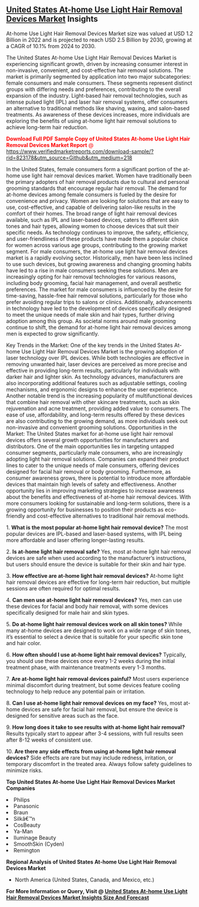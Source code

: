 <h2><a href="https://www.verifiedmarketreports.com/download-sample/?rid=823178&amp;utm_source=Github&amp;utm_medium=218" target="_blank">United States At-home Use Light Hair Removal Devices Market</a> Insights</h2><p>At-home Use Light Hair Removal Devices Market size was valued at USD 1.2 Billion in 2022 and is projected to reach USD 2.5 Billion by 2030, growing at a CAGR of 10.1% from 2024 to 2030.</p><p><p>The United States At-home Use Light Hair Removal Devices Market is experiencing significant growth, driven by increasing consumer interest in non-invasive, convenient, and cost-effective hair removal solutions. The market is primarily segmented by application into two major subcategories: female consumers and male consumers. These segments represent distinct groups with differing needs and preferences, contributing to the overall expansion of the industry. Light-based hair removal technologies, such as intense pulsed light (IPL) and laser hair removal systems, offer consumers an alternative to traditional methods like shaving, waxing, and salon-based treatments. As awareness of these devices increases, more individuals are exploring the benefits of using at-home light hair removal solutions to achieve long-term hair reduction. <p><span class=""><span style="color: #ff0000;"><strong>Download Full PDF Sample Copy of United States At-home Use Light Hair Removal Devices Market Report</strong> @ </span><a href="https://www.verifiedmarketreports.com/download-sample/?rid=823178&amp;utm_source=Github&amp;utm_medium=218" target="_blank">https://www.verifiedmarketreports.com/download-sample/?rid=823178&amp;utm_source=Github&amp;utm_medium=218</a></span></p></p> <p>In the United States, female consumers form a significant portion of the at-home use light hair removal devices market. Women have traditionally been the primary adopters of hair removal products due to cultural and personal grooming standards that encourage regular hair removal. The demand for at-home devices among female consumers is fueled by the desire for convenience and privacy. Women are looking for solutions that are easy to use, cost-effective, and capable of delivering salon-like results in the comfort of their homes. The broad range of light hair removal devices available, such as IPL and laser-based devices, caters to different skin tones and hair types, allowing women to choose devices that suit their specific needs. As technology continues to improve, the safety, efficiency, and user-friendliness of these products have made them a popular choice for women across various age groups, contributing to the growing market segment. For male consumers, the at-home use light hair removal devices market is a rapidly evolving sector. Historically, men have been less inclined to use such devices, but growing awareness and changing grooming habits have led to a rise in male consumers seeking these solutions. Men are increasingly opting for hair removal technologies for various reasons, including body grooming, facial hair management, and overall aesthetic preferences. The market for male consumers is influenced by the desire for time-saving, hassle-free hair removal solutions, particularly for those who prefer avoiding regular trips to salons or clinics. Additionally, advancements in technology have led to the development of devices specifically designed to meet the unique needs of male skin and hair types, further driving adoption among this group. As societal norms around male grooming continue to shift, the demand for at-home light hair removal devices among men is expected to grow significantly. <p>Key Trends in the Market: One of the key trends in the United States At-home Use Light Hair Removal Devices Market is the growing adoption of laser technology over IPL devices. While both technologies are effective in removing unwanted hair, laser devices are perceived as more precise and effective in providing long-term results, particularly for individuals with darker hair and lighter skin. As technology advances, manufacturers are also incorporating additional features such as adjustable settings, cooling mechanisms, and ergonomic designs to enhance the user experience. Another notable trend is the increasing popularity of multifunctional devices that combine hair removal with other skincare treatments, such as skin rejuvenation and acne treatment, providing added value to consumers. The ease of use, affordability, and long-term results offered by these devices are also contributing to the growing demand, as more individuals seek out non-invasive and convenient grooming solutions. Opportunities in the Market: The United States market for at-home use light hair removal devices offers several growth opportunities for manufacturers and distributors. One of the main opportunities lies in targeting untapped consumer segments, particularly male consumers, who are increasingly adopting light hair removal solutions. Companies can expand their product lines to cater to the unique needs of male consumers, offering devices designed for facial hair removal or body grooming. Furthermore, as consumer awareness grows, there is potential to introduce more affordable devices that maintain high levels of safety and effectiveness. Another opportunity lies in improving marketing strategies to increase awareness about the benefits and effectiveness of at-home hair removal devices. With more consumers looking for sustainable and long-term solutions, there is a growing opportunity for businesses to position their products as eco-friendly and cost-effective alternatives to traditional hair removal methods. <p>1. <b>What is the most popular at-home light hair removal device?</b> The most popular devices are IPL-based and laser-based systems, with IPL being more affordable and laser offering longer-lasting results. </p> <p>2. <b>Is at-home light hair removal safe?</b> Yes, most at-home light hair removal devices are safe when used according to the manufacturer’s instructions, but users should ensure the device is suitable for their skin and hair type. </p> <p>3. <b>How effective are at-home light hair removal devices?</b> At-home light hair removal devices are effective for long-term hair reduction, but multiple sessions are often required for optimal results. </p> <p>4. <b>Can men use at-home light hair removal devices?</b> Yes, men can use these devices for facial and body hair removal, with some devices specifically designed for male hair and skin types. </p> <p>5. <b>Do at-home light hair removal devices work on all skin tones?</b> While many at-home devices are designed to work on a wide range of skin tones, it’s essential to select a device that is suitable for your specific skin tone and hair color. </p> <p>6. <b>How often should I use at-home light hair removal devices?</b> Typically, you should use these devices once every 1-2 weeks during the initial treatment phase, with maintenance treatments every 1-3 months. </p> <p>7. <b>Are at-home light hair removal devices painful?</b> Most users experience minimal discomfort during treatment, but some devices feature cooling technology to help reduce any potential pain or irritation. </p> <p>8. <b>Can I use at-home light hair removal devices on my face?</b> Yes, most at-home devices are safe for facial hair removal, but ensure the device is designed for sensitive areas such as the face. </p> <p>9. <b>How long does it take to see results with at-home light hair removal?</b> Results typically start to appear after 3-4 sessions, with full results seen after 8-12 weeks of consistent use. </p> <p>10. <b>Are there any side effects from using at-home light hair removal devices?</b> Side effects are rare but may include redness, irritation, or temporary discomfort in the treated area. Always follow safety guidelines to minimize risks. </p> </p><p><strong>Top United States At-home Use Light Hair Removal Devices Market Companies</strong></p><div data-test-id=""><p><li>Philips</li><li> Panasonic</li><li> Braun</li><li> Silkâ€™n</li><li> CosBeauty</li><li> Ya-Man</li><li> Iluminage Beauty</li><li> SmoothSkin (Cyden)</li><li> Remington</li></p><div><strong>Regional Analysis of&nbsp;United States At-home Use Light Hair Removal Devices Market</strong></div><ul><li dir="ltr"><p dir="ltr">North America&nbsp;(United States, Canada, and Mexico, etc.)</p></li></ul><p><strong>For More Information or Query, Visit @&nbsp;</strong><strong><a href="https://www.verifiedmarketreports.com/product/at-home-use-light-hair-removal-devices-market/?utm_source=Github&amp;utm_medium=218" target="_blank">United States At-home Use Light Hair Removal Devices Market Insights Size And Forecast</a></strong></p></div>
